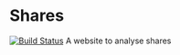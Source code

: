 # Shares
[![Build Status](https://travis-ci.org/SharvariNagesh/Shares.svg?branch=master)](https://travis-ci.org/SharvariNagesh/Shares)
A website to analyse shares                          
